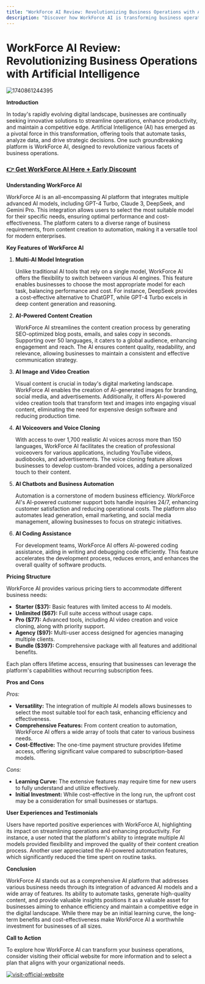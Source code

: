 ```yaml
---
title: "WorkForce AI Review: Revolutionizing Business Operations with Artificial Intelligence"
description: "Discover how WorkForce AI is transforming business operations through advanced artificial intelligence, offering tools for content creation, automation, and more."
---
```


# **WorkForce AI Review: Revolutionizing Business Operations with Artificial Intelligence**

![1740861244395](https://github.com/user-attachments/assets/f1569448-6390-4856-add5-cce20a3d1779)


**Introduction**

In today's rapidly evolving digital landscape, businesses are continually seeking innovative solutions to streamline operations, enhance productivity, and maintain a competitive edge. Artificial Intelligence (AI) has emerged as a pivotal force in this transformation, offering tools that automate tasks, analyze data, and drive strategic decisions. One such groundbreaking platform is WorkForce AI, designed to revolutionize various facets of business operations.
### [👉 Get WorkForce AI Here + Early Discount](https://jvz2.com/c/1618817/415418/)

**Understanding WorkForce AI**

WorkForce AI is an all-encompassing AI platform that integrates multiple advanced AI models, including GPT-4 Turbo, Claude 3, DeepSeek, and Gemini Pro. This integration allows users to select the most suitable model for their specific needs, ensuring optimal performance and cost-effectiveness. The platform caters to a diverse range of business requirements, from content creation to automation, making it a versatile tool for modern enterprises.

**Key Features of WorkForce AI**

1. **Multi-AI Model Integration**

   Unlike traditional AI tools that rely on a single model, WorkForce AI offers the flexibility to switch between various AI engines. This feature enables businesses to choose the most appropriate model for each task, balancing performance and cost. For instance, DeepSeek provides a cost-effective alternative to ChatGPT, while GPT-4 Turbo excels in deep content generation and reasoning.

2. **AI-Powered Content Creation**

   WorkForce AI streamlines the content creation process by generating SEO-optimized blog posts, emails, and sales copy in seconds. Supporting over 50 languages, it caters to a global audience, enhancing engagement and reach. The AI ensures content quality, readability, and relevance, allowing businesses to maintain a consistent and effective communication strategy.

3. **AI Image and Video Creation**

   Visual content is crucial in today's digital marketing landscape. WorkForce AI enables the creation of AI-generated images for branding, social media, and advertisements. Additionally, it offers AI-powered video creation tools that transform text and images into engaging visual content, eliminating the need for expensive design software and reducing production time.

4. **AI Voiceovers and Voice Cloning**

   With access to over 1,700 realistic AI voices across more than 150 languages, WorkForce AI facilitates the creation of professional voiceovers for various applications, including YouTube videos, audiobooks, and advertisements. The voice cloning feature allows businesses to develop custom-branded voices, adding a personalized touch to their content.

5. **AI Chatbots and Business Automation**

   Automation is a cornerstone of modern business efficiency. WorkForce AI's AI-powered customer support bots handle inquiries 24/7, enhancing customer satisfaction and reducing operational costs. The platform also automates lead generation, email marketing, and social media management, allowing businesses to focus on strategic initiatives.

6. **AI Coding Assistance**

   For development teams, WorkForce AI offers AI-powered coding assistance, aiding in writing and debugging code efficiently. This feature accelerates the development process, reduces errors, and enhances the overall quality of software products.

**Pricing Structure**

WorkForce AI provides various pricing tiers to accommodate different business needs:

- **Starter ($37):** Basic features with limited access to AI models.
- **Unlimited ($67):** Full suite access without usage caps.
- **Pro ($77):** Advanced tools, including AI video creation and voice cloning, along with priority support.
- **Agency ($97):** Multi-user access designed for agencies managing multiple clients.
- **Bundle ($397):** Comprehensive package with all features and additional benefits.

Each plan offers lifetime access, ensuring that businesses can leverage the platform's capabilities without recurring subscription fees.

**Pros and Cons**

*Pros:*

- **Versatility:** The integration of multiple AI models allows businesses to select the most suitable tool for each task, enhancing efficiency and effectiveness.
- **Comprehensive Features:** From content creation to automation, WorkForce AI offers a wide array of tools that cater to various business needs.
- **Cost-Effective:** The one-time payment structure provides lifetime access, offering significant value compared to subscription-based models.

*Cons:*

- **Learning Curve:** The extensive features may require time for new users to fully understand and utilize effectively.
- **Initial Investment:** While cost-effective in the long run, the upfront cost may be a consideration for small businesses or startups.

**User Experiences and Testimonials**

Users have reported positive experiences with WorkForce AI, highlighting its impact on streamlining operations and enhancing productivity. For instance, a user noted that the platform's ability to integrate multiple AI models provided flexibility and improved the quality of their content creation process. Another user appreciated the AI-powered automation features, which significantly reduced the time spent on routine tasks.

**Conclusion**

WorkForce AI stands out as a comprehensive AI platform that addresses various business needs through its integration of advanced AI models and a wide array of features. Its ability to automate tasks, generate high-quality content, and provide valuable insights positions it as a valuable asset for businesses aiming to enhance efficiency and maintain a competitive edge in the digital landscape. While there may be an initial learning curve, the long-term benefits and cost-effectiveness make WorkForce AI a worthwhile investment for businesses of all sizes.

**Call to Action**

To explore how WorkForce AI can transform your business operations, consider visiting their official website for more information and to select a plan that aligns with your organizational needs.

[![visit-official-website](https://github.com/user-attachments/assets/586094dc-2a23-4b5c-9559-13d93f1a670a)](https://jvz2.com/c/1618817/415418/)
